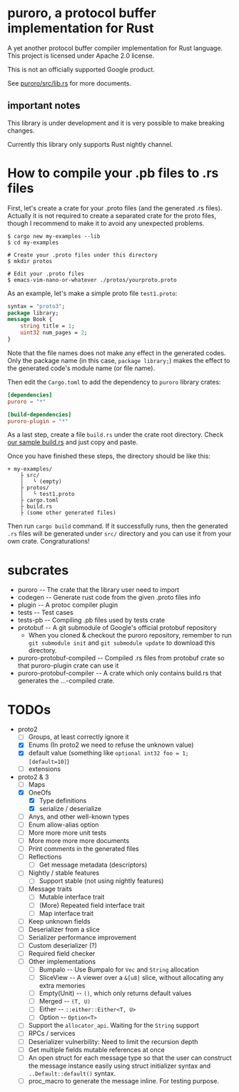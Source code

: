 # puroro, a protocol buffer implementation for Rust

A yet another protocol buffer compiler implementation for Rust language.
This project is licensed under Apache 2.0 license.

This is not an officially supported Google product.

See [puroro/src/lib.rs](https://docs.rs/puroro/) for more documents.

## important notes

This library is under development and it is very possible to make breaking changes.

Currently this library only supports Rust nightly channel.

# How to compile your .pb files to .rs files

First, let's create a crate for your .proto files (and the generated .rs files).
Actually it is not required to create a separated crate for the proto files,
though I recommend to make it to avoid any unexpected problems.

```shell
$ cargo new my-examples --lib
$ cd my-examples

# Create your .proto files under this directory
$ mkdir protos

# Edit your .proto files
$ emacs-vim-nano-or-whatever ./protos/yourproto.proto
```

As an example, let's make a simple proto file `test1.proto`:

```protobuf
syntax = "proto3";
package library;
message Book {
    string title = 1;
    uint32 num_pages = 2;
}
```

Note that the file names does not make any effect in the generated codes.
Only the package name (in this case, `package library;`) makes the effect
to the generated code's module name (or file name).

Then edit the `Cargo.toml` to add the dependency to `puroro` library crates:

```toml
[dependencies]
puroro = "*"

[build-dependencies]
puroro-plugin = "*"
```

As a last step, create a file `build.rs` under the crate root directory.
Check [our sample build.rs](./tests-pb/build.rs) and just copy and paste.

Once you have finished these steps, the directory should be like this:

    + my-examples/
        ├ src/
        │   └ (empty)
        ├ protos/
        │   └ test1.proto
        ├ cargo.toml
        ├ build.rs
        ├ (some other generated files)

Then run `cargo build` command. If it successfully runs, then the generated
`.rs` files will be generated under `src/` directory and you can use it from
your own crate. Congraturations!

# subcrates
- puroro -- The crate that the library user need to import
- codegen -- Generate rust code from the given .proto files info
- plugin -- A protoc compiler plugin
- tests -- Test cases
- tests-pb -- Compiling .pb files used by tests crate
- protobuf -- A git submodule of Google's official protobuf repository
  - When you cloned & checkout the puroro repository, remember to run `git submodule init` and
   `git submodule update` to download this directory.
- puroro-protobuf-compiled -- Compiled .rs files from protobuf crate so that puroro-plugin crate can use it
- puroro-protobuf-compiler -- A crate which only contains build.rs that generates the ...-compiled crate.

# TODOs
- proto2
    - [ ] Groups, at least correctly ignore it
    - [x] Enums (In proto2 we need to refuse the unknown value)
    - [x] default value (something like `optional int32 foo = 1; [default=10]`)
    - [ ] extensions
- proto2 & 3
    - [ ] Maps
    - [x] OneOfs
        - [x] Type definitions
        - [x] serialize / deserialize
    - [ ] Anys, and other well-known types
    - [ ] Enum allow-alias option
    - [ ] More more more unit tests
    - [ ] More more more more documents
    - [ ] Print comments in the generated files
    - [ ] Reflections
        - [ ] Get message metadata (descriptors)
    - [ ] Nightly / stable features
        - [ ] Support stable (not using nightly features)
    - [ ] Message traits
        - [ ] Mutable interface trait
        - [ ] (More) Repeated field interface trait
        - [ ] Map interface trait
    - [ ] Keep unknown fields
    - [ ] Deserializer from a slice
    - [ ] Serializer performance improvement
    - [ ] Custom deserializer (?)
    - [ ] Required field checker
    - [ ] Other implementations
        - [ ] Bumpalo -- Use Bumpalo for `Vec` and `String` allocation
        - [ ] SliceView -- A viewer over a `&[u8]` slice, without allocating any extra memories
        - [ ] Empty(Unit) -- `()`, which only returns default values
        - [ ] Merged -- `(T, U)`
        - [ ] Either -- `::either::Either<T, U>`
        - [ ] Option -- `Option<T>`
    - [ ] Support the `allocator_api`. Waiting for the `String` support
    - [ ] RPCs / services
    - [ ] Deserializer vulnerbility: Need to limit the recursion depth
    - [ ] Get multiple fields mutable references at once
    - [ ] An open struct for each message type so that the user can construct the message instance easily using struct initializer syntax and `..Default::default()` syntax.
    - [ ] proc_macro to generate the message inline. For testing purpose.
